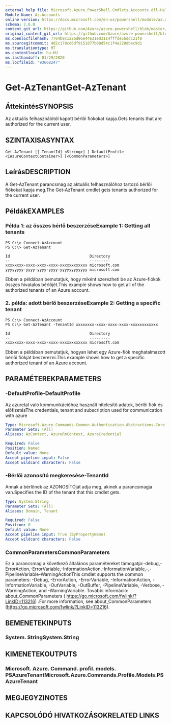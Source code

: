 ```yaml
---
external help file: Microsoft.Azure.PowerShell.Cmdlets.Accounts.dll-Help.xml
Module Name: Az.Accounts
online version: https://docs.microsoft.com/en-us/powershell/module/az.accounts/get-aztenant
schema: 2.0.0
content_git_url: https://github.com/Azure/azure-powershell/blob/master/src/Accounts/Accounts/help/Get-AzTenant.md
original_content_git_url: https://github.com/Azure/azure-powershell/blob/master/src/Accounts/Accounts/help/Get-AzTenant.md
ms.openlocfilehash: 7764b9c1226d86e44631ed3114fffde5bddc21f0
ms.sourcegitcommit: 4d2c178cd6df9151877b08d54c1f4a228dbec9d1
ms.translationtype: MT
ms.contentlocale: hu-HU
ms.lasthandoff: 01/29/2020
ms.locfileid: "93668247"
---
```

# <span data-ttu-id="8006a-101">Get-AzTenant</span><span class="sxs-lookup"><span data-stu-id="8006a-101">Get-AzTenant</span></span>

## <span data-ttu-id="8006a-102">Áttekintés</span><span class="sxs-lookup"><span data-stu-id="8006a-102">SYNOPSIS</span></span>
<span data-ttu-id="8006a-103">Az aktuális felhasználótól kapott bérlői fiókokat kapja.</span><span class="sxs-lookup"><span data-stu-id="8006a-103">Gets tenants that are authorized for the current user.</span></span>

## <span data-ttu-id="8006a-104">SZINTAXISA</span><span class="sxs-lookup"><span data-stu-id="8006a-104">SYNTAX</span></span>

```
Get-AzTenant [[-TenantId] <String>] [-DefaultProfile <IAzureContextContainer>] [<CommonParameters>]
```

## <span data-ttu-id="8006a-105">Leírás</span><span class="sxs-lookup"><span data-stu-id="8006a-105">DESCRIPTION</span></span>
<span data-ttu-id="8006a-106">A Get-AzTenant parancsmag az aktuális felhasználóhoz tartozó bérlői fiókokat kapja meg.</span><span class="sxs-lookup"><span data-stu-id="8006a-106">The Get-AzTenant cmdlet gets tenants authorized for the current user.</span></span>

## <span data-ttu-id="8006a-107">Példák</span><span class="sxs-lookup"><span data-stu-id="8006a-107">EXAMPLES</span></span>

### <span data-ttu-id="8006a-108">Példa 1: az összes bérlő beszerzése</span><span class="sxs-lookup"><span data-stu-id="8006a-108">Example 1: Getting all tenants</span></span>
```
PS C:\> Connect-AzAccount
PS C:\> Get-AzTenant

Id                                   Directory
--                                   ---------
xxxxxxxx-xxxx-xxxx-xxxx-xxxxxxxxxxxx microsoft.com
yyyyyyyy-yyyy-yyyy-yyyy-yyyyyyyyyyyy microsoft.com
```

<span data-ttu-id="8006a-109">Ebben a példában bemutatjuk, hogy miként szerezheti be az Azure-fiókok összes hivatalos bérlőjét.</span><span class="sxs-lookup"><span data-stu-id="8006a-109">This example shows how to get all of the authorized tenants of an Azure account.</span></span>

### <span data-ttu-id="8006a-110">2. példa: adott bérlő beszerzése</span><span class="sxs-lookup"><span data-stu-id="8006a-110">Example 2: Getting a specific tenant</span></span>
```
PS C:\> Connect-AzAccount
PS C:\> Get-AzTenant -TenantId xxxxxxxx-xxxx-xxxx-xxxx-xxxxxxxxxxxx

Id                                   Directory
--                                   ---------
xxxxxxxx-xxxx-xxxx-xxxx-xxxxxxxxxxxx microsoft.com
```

<span data-ttu-id="8006a-111">Ebben a példában bemutatjuk, hogyan lehet egy Azure-fiók meghatalmazott bérlői fiókját beszerezni.</span><span class="sxs-lookup"><span data-stu-id="8006a-111">This example shows how to get a specific authorized tenant of an Azure account.</span></span>

## <span data-ttu-id="8006a-112">PARAMÉTEREK</span><span class="sxs-lookup"><span data-stu-id="8006a-112">PARAMETERS</span></span>

### <span data-ttu-id="8006a-113">-DefaultProfile</span><span class="sxs-lookup"><span data-stu-id="8006a-113">-DefaultProfile</span></span>
<span data-ttu-id="8006a-114">Az azuretal való kommunikációhoz használt hitelesítő adatok, bérlői fiók és előfizetés</span><span class="sxs-lookup"><span data-stu-id="8006a-114">The credentials, tenant and subscription used for communication with azure</span></span>

```yaml
Type: Microsoft.Azure.Commands.Common.Authentication.Abstractions.Core.IAzureContextContainer
Parameter Sets: (All)
Aliases: AzContext, AzureRmContext, AzureCredential

Required: False
Position: Named
Default value: None
Accept pipeline input: False
Accept wildcard characters: False
```

### <span data-ttu-id="8006a-115">-Bérlői azonosító megkeresése</span><span class="sxs-lookup"><span data-stu-id="8006a-115">-TenantId</span></span>
<span data-ttu-id="8006a-116">Annak a bérlőnek az AZONOSÍTÓját adja meg, akinek a parancsmagja van.</span><span class="sxs-lookup"><span data-stu-id="8006a-116">Specifies the ID of the tenant that this cmdlet gets.</span></span>

```yaml
Type: System.String
Parameter Sets: (All)
Aliases: Domain, Tenant

Required: False
Position: 0
Default value: None
Accept pipeline input: True (ByPropertyName)
Accept wildcard characters: False
```

### <span data-ttu-id="8006a-117">CommonParameters</span><span class="sxs-lookup"><span data-stu-id="8006a-117">CommonParameters</span></span>
<span data-ttu-id="8006a-118">Ez a parancsmag a következő általános paramétereket támogatja:-debug,-ErrorAction,-ErrorVariable,-InformationAction,-InformationVariable,-,-PipelineVariable-WarningAction</span><span class="sxs-lookup"><span data-stu-id="8006a-118">This cmdlet supports the common parameters: -Debug, -ErrorAction, -ErrorVariable, -InformationAction, -InformationVariable, -OutVariable, -OutBuffer, -PipelineVariable, -Verbose, -WarningAction, and -WarningVariable.</span></span> <span data-ttu-id="8006a-119">További információ: about_CommonParameters ( https://go.microsoft.com/fwlink/?LinkID=113216) .</span><span class="sxs-lookup"><span data-stu-id="8006a-119">For more information, see about_CommonParameters (https://go.microsoft.com/fwlink/?LinkID=113216).</span></span>

## <span data-ttu-id="8006a-120">BEMENETEK</span><span class="sxs-lookup"><span data-stu-id="8006a-120">INPUTS</span></span>

### <span data-ttu-id="8006a-121">System. String</span><span class="sxs-lookup"><span data-stu-id="8006a-121">System.String</span></span>

## <span data-ttu-id="8006a-122">KIMENETEK</span><span class="sxs-lookup"><span data-stu-id="8006a-122">OUTPUTS</span></span>

### <span data-ttu-id="8006a-123">Microsoft. Azure. Command. profil. models. PSAzureTenant</span><span class="sxs-lookup"><span data-stu-id="8006a-123">Microsoft.Azure.Commands.Profile.Models.PSAzureTenant</span></span>

## <span data-ttu-id="8006a-124">MEGJEGYZI</span><span class="sxs-lookup"><span data-stu-id="8006a-124">NOTES</span></span>

## <span data-ttu-id="8006a-125">KAPCSOLÓDÓ HIVATKOZÁSOK</span><span class="sxs-lookup"><span data-stu-id="8006a-125">RELATED LINKS</span></span>
